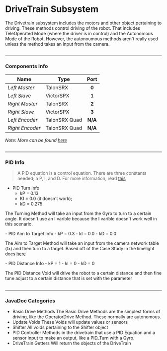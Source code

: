 DriveTrain Subsystem
=====
The Drivetrain subsystem includes the motors and other object pertaining to driving. These methods control driving of the robot. That includes TeleOperated Mode (where the driver is in control) and the Autonomous Mode of the Robot. However, the autonoumous methods aren't really used unless the method takes an input from the camera.
##
-----
### Components Info
| Name            | Type           | Port    |
| --------------- | -------------- |:-------:|
| *Left Master*   | TalonSRX       |  __0__  |
| *Left Slave*    | VictorSPX      |  __1__  |
| *Right Master*  | TalonSRX       |  __2__  |
| *Right Slave*   | VictorSPX      |  __3__  |
| *Left Encoder*  | TalonSRX Quad  | __N/A__ |
| *Right Encoder* | TalonSRX Quad  | __N/A__ |

*Note: More can be found [here](https://docs.google.com/spreadsheets/d/1FEBEgIgFHLcY4xUZjEkiHl1moupbKuoPvh55APKpakg/edit?usp=sharing)*
##
-----
<!-- @see Constants.java -->
<!-- @see Drivetrain Category - PID Controller -->
### PID Info
> A PID equation is a control equation. There are three constants needed; a P, I, and D. For more information, read [this]( https://frc-pdr.readthedocs.io/en/latest/control/pid_control.html)
- PID Turn Info
  - kP = 0.13
  - KI = 0.0 (it doesn't work);
  - kD = 0.275
<p>The Turning Method will take an input from the Gyro to turn to a certain angle. It doesn't use an I varible because the I varible doesn't work well in this scenario. </p>
- PID Aim to Target Info
  - kP = 0.3
  - kI = 0.0
  - kD = 0.0
<p>The Aim to Target Method will take an input from the camera network table (tx) and then turn to a target. Based off of the Case Study in the limelight docs <a href="http://docs.limelightvision.io/en/latest/cs_aiming.html">here</a> </p>
- PID Distance Info
  - kP = 1
  - kI = 0
  - kD = 0
<p> The PID Distance Void will drive the robot to a certain distance and then fine tune adjust to a certain distance that is set with the parameter </p>

##
---------
### JavaDoc Categories
- Basic Drive Methods
    The Basic Drive Methods are the simplest forms of driving, like the OperatorDrive Method. These normally are autonomous.
- Update Voids
    These Voids will update values or sensors
- Shifter
    All voids pertaining to the Shifter object
- PID Controller
    Methods in the drivetrain that use a PID Equation and a sensor input to make an output, like a PID_Turn with a Gyro.
- DriveTrain Getters
    Will return the objects of the DriveTrain